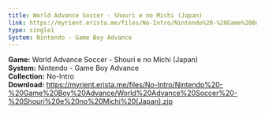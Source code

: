 ```yaml
---
title: World Advance Soccer - Shouri e no Michi (Japan)
link: https://myrient.erista.me/files/No-Intro/Nintendo%20-%20Game%20Boy%20Advance/World%20Advance%20Soccer%20-%20Shouri%20e%20no%20Michi%20(Japan).zip
type: single1
System: Nintendo - Game Boy Advance
---
```

<b>Game:</b> World Advance Soccer - Shouri e no Michi (Japan)<br>
<b>System:</b> Nintendo - Game Boy Advance<br>
<b>Collection:</b> No-Intro<br>
<b>Download:</b> https://myrient.erista.me/files/No-Intro/Nintendo%20-%20Game%20Boy%20Advance/World%20Advance%20Soccer%20-%20Shouri%20e%20no%20Michi%20(Japan).zip